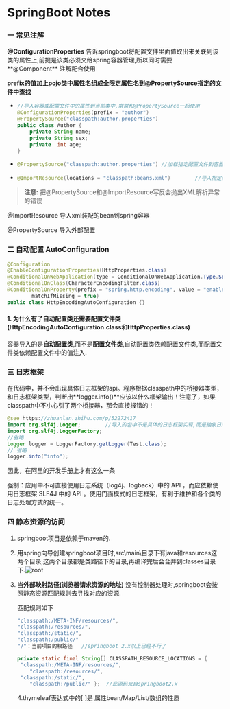 # SpringBoot Notes

### 一 常见注解

**@ConfigurationProperties** 告诉springboot将配置文件里面值取出来关联到该类的属性上,前提是该类必须交给spring容器管理,所以同时需要**@Component** 注解配合使用

**prefix的值加上pojo类中属性名组成全限定属性名到@PropertySource指定的文件中查找**

* ```java
  //导入容器或配置文件中的属性到当前类中,常常和@PropertySource一起使用
  @ConfigurationProperties(prefix = "author")  
  @PropertySource("classpath:author.properties") 
  public class Author {
      private String name;
      private String sex;
      private  int age;
  }
  ```

* ```java
  @PropertySource("classpath:author.properties") //加载指定配置文件到容器
  ```

* ```java
  @ImportResource(locations = "classpath:beans.xml")		//导入指定配置文件或类到当前类或配置文件中
  ```

> **注意:**  把@PropertySource和@ImportResource写反会抛出XML解析异常的错误        



@ImportResource 导入xml装配的bean到spring容器

@PropertySource 导入外部配置

### 二 自动配置 AutoConfiguration

```java
@Configuration
@EnableConfigurationProperties(HttpProperties.class)
@ConditionalOnWebApplication(type = ConditionalOnWebApplication.Type.SERVLET)
@ConditionalOnClass(CharacterEncodingFilter.class)
@ConditionalOnProperty(prefix = "spring.http.encoding", value = "enabled",
		matchIfMissing = true)
public class HttpEncodingAutoConfiguration {}
```



#### 1. 为什么有了自动配置类还需要配置文件类(HttpEncodingAutoConfiguration.class和HttpProperties.class)

容器导入的是**自动配置类**,而不是**配置文件类**,自动配置类依赖配置文件类,而配置文件类依赖配置文件中的值注入.

### 三 日志框架

在代码中，并不会出现具体日志框架的api。程序根据classpath中的桥接器类型，和日志框架类型，判断出**logger.info()**应该以什么框架输出！注意了，如果classpath中不小心引了两个桥接器，那会直接报错的！

```java
@see https://zhuanlan.zhihu.com/p/52272417
import org.slf4j.Logger;		//导入的包中不是具体的日志框架实现,而是抽象日志门面slf4j
import org.slf4j.LoggerFactory;
//省略
Logger logger = LoggerFactory.getLogger(Test.class);
// 省略
logger.info("info");
```

因此，在阿里的开发手册上才有这么一条

强制：应用中不可直接使用日志系统（log4j、logback）中的 API ，而应依赖使用日志框架 SLF4J 中的 API 。使用门面模式的日志框架，有利于维护和各个类的日志处理方式的统一。



### 四 静态资源的访问

1. springboot项目是依赖于maven的.

2. 用spring向导创建springboot项目时,src\main\目录下有java和resources这两个目录,这两个目录都是类路径下的目录,再编译完后会合并到classes目录下.![root](G:\data\notes\04SprainBoot\root.png)

3. 当**外部映射路径(浏览器请求资源的地址)** 没有控制器处理时,springboot会按照静态资源匹配规则去寻找对应的资源.

   匹配规则如下

   ```java
   "classpath:/META‐INF/resources/",
   "classpath:/resources/",
   "classpath:/static/",
   "classpath:/public/"
   "/"：当前项目的根路径   //springboot 2.x以上已经不行了
   ```

   ```java
   private static final String[] CLASSPATH_RESOURCE_LOCATIONS = {
   	"classpath:/META-INF/resources/", 
       "classpath:/resources/",
   	"classpath:/static/", 
       "classpath:/public/" };  //此源码来自springboot2.x
   ```

   

   4.thymeleaf表达式中的[ ]是 属性bean/Map/List/数组的性质


